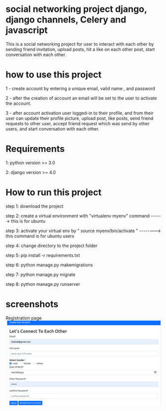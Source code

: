 # social networking project django, django channels, Celery and javascript

This is a social networking project for user to interact with each other by sending friend invitation, upload posts, hit a like on each other post, start conversation with each other.

# how to use this project

1 - create account by entering a unique email, valid name , and password

2 - after the creation of account an email will be set to the user to activate the account.

3 - after account activation user logged-in to their profile, and from their user can update their profile picture, upload post, like posts, send friend requests to other user, accept friend request which was send by other users, and start conversation with each other.

# Requirements
1: python version >= 3.0

2: django version >= 4.0

# How to run this project

step 1: download the project

step 2: create a virtual environment with "virtualenv myenv" command ------> this is for ubuntu

step 3: activate your virtual env by " source myenv/bin/activate " --------> this command is for ubuntu users

step 4: change directory to the project folder

step 5: pip install -r requirements.txt

step 6: python manage.py makemigrations

step 7: python manage.py migrate

step 8: python manage.py runserver

# screenshots 

Registration page 
![Getting Started](media/screenshoots/register.png)

